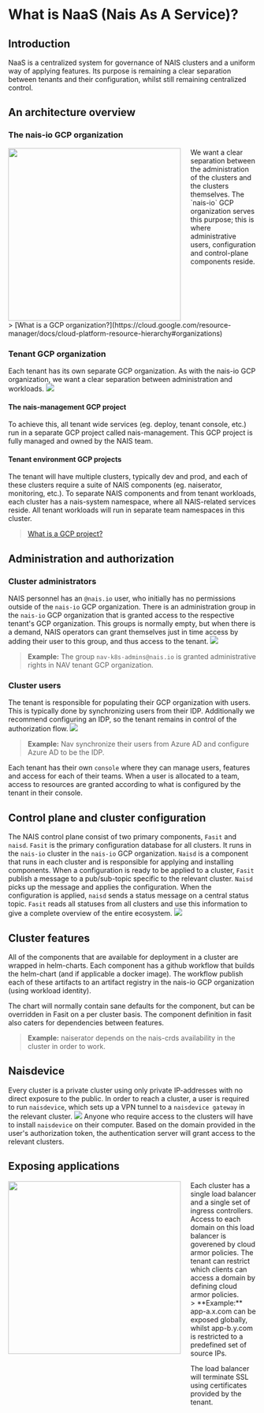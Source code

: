 # What is NaaS (Nais As A Service)?

## Introduction
NaaS is a centralized system for governance of NAIS clusters and a uniform way of applying features.
Its purpose is remaining a clear separation between tenants and their configuration, whilst still remaining centralized control.

## An architecture overview
### The nais-io GCP organization
<span style="display:flex">
<img src="/assets/naas-nais-io-org.png" width="350" style="margin-right:20px"/>
<span>
We want a clear separation between the administration of the clusters and the clusters themselves. 
The `nais-io` GCP organization serves this purpose; this is where administrative users, configuration and control-plane components reside.
</span>
</span>
> [What is a GCP organization?](https://cloud.google.com/resource-manager/docs/cloud-platform-resource-hierarchy#organizations)


### Tenant GCP organization
Each tenant has its own separate GCP organization.
As with the nais-io GCP organization, we want a clear separation between administration and workloads.
![](/assets/naas-partner-org.png)

#### The nais-management GCP project
To achieve this, all tenant wide services (eg. deploy, tenant console, etc.) run in a separate GCP project called nais-management.
This GCP project is fully managed and owned by the NAIS team.

#### Tenant environment GCP projects
The tenant will have multiple clusters, typically dev and prod, and each of these clusters require a suite of NAIS components (eg. naiserator, monitoring, etc.).
To separate NAIS components and from tenant workloads, each cluster has a nais-system namespace, where all NAIS-related services reside.
All tenant workloads will run in separate team namespaces in this cluster.

> [ What is a GCP project?](https://cloud.google.com/resource-manager/docs/cloud-platform-resource-hierarchy#projects)


## Administration and authorization
### Cluster administrators
NAIS personnel has an `@nais.io` user, who initially has no permissions outside of the `nais-io` GCP organization.
There is an administration group in the `nais-io` GCP organization that is granted access to the respective tenant's GCP organization.
This groups is normally empty, but when there is a demand, NAIS operators can grant themselves just in time access by adding their user to this group, and thus access to the tenant.
![](/assets/naas-admin-groups.png)
> **Example:** The group `nav-k8s-admins@nais.io` is granted administrative rights in NAV tenant GCP organization.

### Cluster users
The tenant is responsible for populating their GCP organization with users.
This is typically done by synchronizing users from their IDP.
Additionally we recommend configuring an IDP, so the tenant remains in control of the authorization flow.
![](/assets/naas-user-admin.png)
> **Example:** Nav synchronize their users from Azure AD and configure Azure AD to be the IDP.

Each tenant has their own `console` where they can manage users, features and access for each of their teams.
When a user is allocated to a team, access to resources are granted according to what is configured by the tenant in their console.

## Control plane and cluster configuration
The NAIS control plane consist of two primary components, `Fasit` and `naisd`.
`Fasit` is the primary configuration database for all clusters.
It runs in the `nais-io` cluster in the `nais-io` GCP organization.
`Naisd` is a component that runs in each cluster and is responsible for applying and installing components.
When a configuration is ready to be applied to a cluster, `Fasit` publish a message to a pub/sub-topic specific to the relevant cluster.
`Naisd` picks up the message and applies the configuration.
When the configuration is applied, `naisd` sends a status message on a central status topic.
`Fasit` reads all statuses from all clusters and use this information to give a complete overview of the entire ecosystem.
![](/assets/naas-control-plane.png)

## Cluster features
All of the components that are available for deployment in a cluster are wrapped in helm-charts.
Each component has a github workflow that builds the helm-chart (and if applicable a docker image).
The workflow publish each of these artifacts to an artifact registry in the nais-io GCP organization (using workload identity).

The chart will normally contain sane defaults for the component, but can be overridden in Fasit on a per cluster basis.
The component definition in fasit also caters for dependencies between features.
> **Example:** naiserator depends on the nais-crds availability in the cluster in order to work.

## Naisdevice
Every cluster is a private cluster using only private IP-addresses with no direct exposure to the public.
In order to reach a cluster, a user is required to run `naisdevice`, which sets up a VPN tunnel to a `naisdevice gateway` in the relevant cluster.
![](/assets/naas-naisdevice.png)
Anyone who require access to the clusters will have to install `naisdevice` on their computer.
Based on the domain provided in the user's authorization token, the authentication server will grant access to the relevant clusters.

## Exposing applications
<span style="display:flex">
<img src="/assets/naas-loadbalancing.png" width="350" style="margin-right:20px"/>
<span>
Each cluster has a single load balancer and a single set of ingress controllers.
Access to each domain on this load balancer is goverened by cloud armor policies.
The tenant can restrict which clients can access a domain by defining cloud armor policies. <br/>
> **Example:** app-a.x.com can be exposed globally, whilst app-b.y.com is restricted to a predefined set of source IPs.

The load balancer will terminate SSL using certificates provided by the tenant.
</span>
</span>
